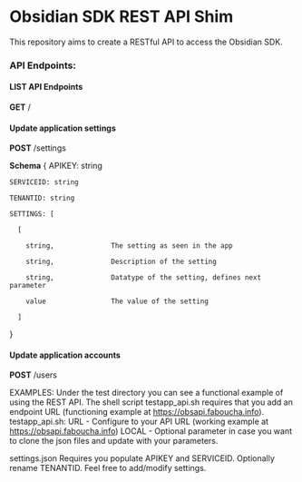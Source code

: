 # Obsidian SDK REST API Shim
This repository aims to create a RESTful API to access the Obsidian SDK. 

### API Endpoints:
#### LIST API Endpoints
  **GET** /
#### Update application settings
  **POST** /settings

  **Schema**
  {
    APIKEY: string

    SERVICEID: string

    TENANTID: string

    SETTINGS: [

      [

        string,              The setting as seen in the app

        string,              Description of the setting

        string,              Datatype of the setting, defines next parameter

        value                The value of the setting

      ]

  }
        
#### Update application accounts
  **POST** /users


EXAMPLES:
Under the test directory you can see a functional example of using the REST API.
The shell script testapp_api.sh requires that you add an endpoint URL (functioning example at https://obsapi.faboucha.info). 
testapp_api.sh:
   URL - Configure to your API URL (working example at https://obsapi.faboucha.info)
   LOCAL - Optional parameter in case you want to clone the json files and update with your parameters.

settings.json
  Requires you populate APIKEY and SERVICEID. Optionally rename TENANTID.
  Feel free to add/modify settings.
